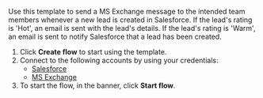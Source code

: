 Use this template to send a MS Exchange message to the intended team members whenever a new lead is created in Salesforce. If the lead's rating is 'Hot', an email is sent with the lead's details. If the lead's rating is 'Warm', an email is sent to notify Salesforce that a lead has been created.

1. Click **Create flow** to start using the template.
2. Connect to the following accounts by using your credentials:
   - [Salesforce](https://www.ibm.com/docs/en/app-connect/containers_cd?topic=apps-salesforce)
   - [MS Exchange](https://www.ibm.com/docs/en/app-connect/containers_cd?topic=apps-microsoft-exchange) 
3. To start the flow, in the banner, click **Start flow**.